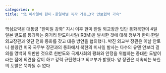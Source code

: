 ```yaml
---
categories: e
title: "北 미사일에 한미‧한일채널 즉각 가동…3국 안보협력 가속"
---
```

핵심요약윤 대통령 "한미일 강화" 지시 이후 한미‧한일 외교장관 잇단 통화북한이 4일 일본 열도를 통과하는 중거리 탄도미사일(IRBM)을 발사한 것에 대해 정부가 한미‧한일 외교장관과 잇단 전화 통화를 갖고 대응 방안을 협의했다. 박진 외교부 장관은 이날 안토니 블링컨 미국 국무부 장관과의 통화에서 북한의 미사일 발사는 다수의 유엔 안보리 결의를 명백히 위반한 것으로 한반도와 국제사회의 평화와 안정을 위협하는 중대한 도발이라는 점에 의견을 같이 하고 강력 규탄했다고 외교부가 밝혔다. 양 장관은 지속되는 북한의 도발은 묵과될 수 없다